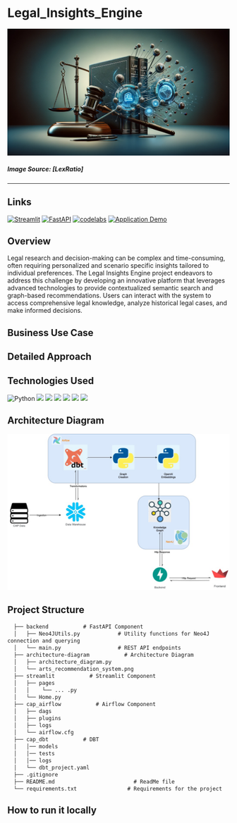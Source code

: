 # Legal_Insights_Engine

![Legal Insights Engine](https://github.com/PranithaPoosa/Legal_Insights_Engine/blob/main/assets/LIE_image.png)

##### Image Source: [LexRatio]
----- 

## Links

[![Streamlit](https://img.shields.io/badge/Streamlit%20Application-FF4B4B?style=for-the-badge&logo=Streamlit&logoColor=white)](http://localhost:8501/)  [![FastAPI](https://img.shields.io/badge/FastAPI-009688?style=for-the-badge&logo=FastAPI&logoColor=white)](http://localhost:8000/docs)  [![codelabs](https://img.shields.io/badge/codelabs-4285F4?style=for-the-badge&logo=codelabs&logoColor=white)](https://codelabs-preview.appspot.com/?file_id=1K5KXsSgMQ-jTM3fTJxYQWo1an-y66M_F1NfkNllJC_g#0)  [![Application Demo](https://img.shields.io/badge/Demo_Link-808080?style=for-the-badge&logo=YouTube&logoColor=white)](https://drive.google.com/file/d/170hl_0gA1Rog9UF96av5BJ_DmRD4bzvq/view?usp=drivesdk)

## Overview
Legal research and decision-making can be complex and time-consuming, often requiring personalized and scenario specific insights tailored to individual preferences. The Legal Insights Engine project endeavors to address this challenge by developing an innovative platform that leverages advanced technologies to provide contextualized semantic search and graph-based recommendations. Users can interact with the system to access comprehensive legal knowledge, analyze historical legal cases, and make informed decisions.

## Business Use Case

## Detailed Approach

## Technologies Used

![Python](https://img.shields.io/badge/python-grey?style=for-the-badge&logo=python&logoColor=ffdd54)
![](https://img.shields.io/badge/FastAPI-4285F4?style=for-the-badge&logo=fastapi&logoColor=white)
![](https://img.shields.io/badge/Neo4J-orange?style=for-the-badge&logo=neo4j&logoColor=white)
![](https://img.shields.io/badge/Apache_Airflow-green?style=for-the-badge&logo=apache-airflow&logoColor=white)
![](https://img.shields.io/badge/Streamlit-FF4B4B?style=for-the-badge&logo=Streamlit&logoColor=white)
![](https://img.shields.io/badge/Snowflake-blue?style=for-the-badge&logo=Snowflake&logoColor=white)
![](https://img.shields.io/badge/dbt-yellow?style=for-the-badge&logo=Dbt&logoColor=white)

## Architecture Diagram

![Legal Insights Engine](https://github.com/PranithaPoosa/Legal_Insights_Engine/blob/main/architecture_diagram/LIE_arch_diag.jpg)

## Project Structure

```
  ├── backend           # FastAPI Component
  │   ├── Neo4JUtils.py            # Utility functions for Neo4J connection and querying    
  │   └── main.py                  # REST API endpoints
  ├── architecture-diagram           # Architecture Diagram
  │   ├── architecture_diagram.py          
  │   └── arts_recommendation_system.png   
  ├── streamlit           # Streamlit Component
  │   ├── pages            
  │   │    └── ... .py
  │   └── Home.py           
  ├── cap_airflow           # Airflow Component
  │   ├── dags            
  │   ├── plugins           
  │   ├── logs           
  │   └── airflow.cfg
  ├── cap_dbt           # DBT
  │   │── models            
  │   │── tests
  │   │── logs            
  │   └── dbt_project.yaml
  ├── .gitignore   
  ├── README.md                         # ReadMe file
  └── requirements.txt                # Requirements for the project
```

## How to run it locally







